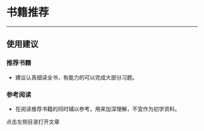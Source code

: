 # 书籍推荐
---
## **使用建议** 
### **推荐书籍**
  - 建议认真细读全书，有能力的可以完成大部分习题。
### **参考阅读**
  - 在阅读推荐书籍的同时辅以参考，用来加深理解，不宜作为初学资料。

点击左侧目录打开文章